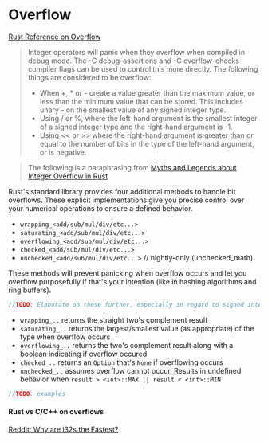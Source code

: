 # Overflow
[Rust Reference on Overflow](https://doc.rust-lang.org/1.49.0/reference/expressions/operator-expr.html#overflow)

> Integer operators will panic when they overflow when compiled in debug mode. The -C debug-assertions and -C overflow-checks compiler flags can be used to control this more directly. The following things are considered to be overflow:
> - When +, * or - create a value greater than the maximum value, or less than the minimum value that can be stored. This includes unary - on the smallest value of any signed integer type.
> - Using / or %, where the left-hand argument is the smallest integer of a signed integer type and the right-hand argument is -1.
> - Using << or >> where the right-hand argument is greater than or equal to the number of bits in the type of the left-hand argument, or is negative.

> The following is a paraphrasing from [Myths and Legends about Integer Overflow in Rust](http://huonw.github.io/blog/2016/04/myths-and-legends-about-integer-overflow-in-rust/)

Rust's standard library provides four additional methods to handle bit overflows.
These explicit implementations give you precise control over your numerical operations to ensure a defined behavior.

- `wrapping_<add/sub/mul/div/etc...>`
- `saturating_<add/sub/mul/div/etc...>`
- `overflowing_<add/sub/mul/div/etc...>`
- `checked_<add/sub/mul/div/etc...>`
- `unchecked_<add/sub/mul/div/etc...>` // nightly-only (unchecked_math)

These methods will prevent panicking when overflow occurs and let you overflow purposefully if that's your intention (like in hashing algorithms and ring buffers).

```rust
//TODO: Elaborate on these further, especially in regard to signed integers`
```
- `wrapping_..` returns the straight two's complement result
- `saturating_..` returns the largest/smallest value (as appropriate) of the type when overflow occurs
- `overflowing_..` returns the two's complement result along with a boolean indicating if overflow occured
- `checked_..` returns an `Option` that's `None` if overflowing occurs
- `unchecked_..` assumes overflow cannot occur. Results in undefined behavior when `result > <int>::MAX || result < <int>::MIN`



```rust
//TODO: examples
```


#### Rust vs C/C++ on overflows
[Reddit: Why are i32s the Fastest?](https://www.reddit.com/r/rust/comments/931leq/why_are_i32s_the_fastest/e3a3eop?utm_source=share&utm_medium=web2x&context=3)

